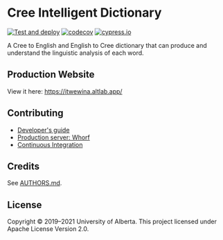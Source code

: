 # Cree Intelligent Dictionary

[![Test and deploy](https://github.com/UAlbertaALTLab/cree-intelligent-dictionary/workflows/Test%20and%20deploy/badge.svg)](https://github.com/UAlbertaALTLab/cree-intelligent-dictionary/actions?query=workflow%3A%22Test+and+deploy%22)
[![codecov](https://codecov.io/gh/UAlbertaALTLab/cree-intelligent-dictionary/branch/main/graph/badge.svg)](https://codecov.io/gh/UAlbertaALTLab/cree-intelligent-dictionary)
[![cypress.io](https://img.shields.io/badge/cypress.io-view-blue)](https://dashboard.cypress.io/#/projects/8r2xra/runs)

A Cree to English and English to Cree dictionary that can produce and
understand the linguistic analysis of each word.


Production Website
------------------

View it here: <https://itwewina.altlab.app/>


Contributing
------------

 - [Developer's guide](./docs/developers-guide.md)
 - [Production server: Whorf](./docs/production-on-whorf.md)
 - [Continuous Integration](./docs/ci.md)

Credits
-------

See [AUTHORS.md](./AUTHORS.md).

License
-------

Copyright © 2019–2021 University of Alberta. This project licensed under Apache License Version 2.0.
